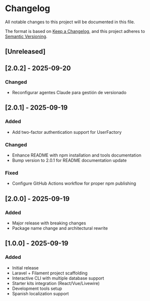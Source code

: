 # Changelog

All notable changes to this project will be documented in this file.

The format is based on [Keep a Changelog](https://keepachangelog.com/en/1.0.0/),
and this project adheres to [Semantic Versioning](https://semver.org/spec/v2.0.0.html).

## [Unreleased]

## [2.0.2] - 2025-09-20

### Changed
- Reconfigurar agentes Claude para gestión de versionado

## [2.0.1] - 2025-09-19

### Added
- Add two-factor authentication support for UserFactory

### Changed
- Enhance README with npm installation and tools documentation
- Bump version to 2.0.1 for README documentation update

### Fixed
- Configure GitHub Actions workflow for proper npm publishing

## [2.0.0] - 2025-09-19

### Added
- Major release with breaking changes
- Package name change and architectural rewrite

## [1.0.0] - 2025-09-19

### Added
- Initial release
- Laravel + Filament project scaffolding
- Interactive CLI with multiple database support
- Starter kits integration (React/Vue/Livewire)
- Development tools setup
- Spanish localization support